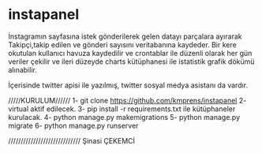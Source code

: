 # instapanel
İnstagramın sayfasına istek gönderilerek gelen datayı parçalara ayırarak Takipçi,takip edilen ve gönderi sayısını veritabanına kaydeder.
Bir kere okutulan kullanıcı havuza kaydedilir ve crontablar ile düzenli olarak her gün veriler çekilir ve ileri düzeyde charts kütüphanesi ile
istatistik grafik dökümü alınabilir. 

İçerisinde twitter apisi ile yazılmış, twitter sosyal medya asistanı da vardır.

/////KURULUM//////
1- git clone https://github.com/kmprens/instapanel
2- virtual aktif edilecek.
3- pip install -r requirements.txt ile kütüphaneler kurulacak.
4- python manage.py makemigrations 
5- python manage.py migrate
6- python manage.py runserver

/////////////////////////////
Şinasi ÇEKEMCİ
